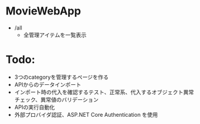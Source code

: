 # MovieWebApp

- /all  
  -  全管理アイテムを一覧表示

# Todo:  

- 3つのcategoryを管理するページを作る
- APIからのデータインポート
- インポート時の代入を確認するテスト、正常系、代入するオブジェクト異常チェック、異常値のバリデーション
- APIの実行自動化
- 外部プロバイダ認証、ASP.NET Core Authentication を使用

